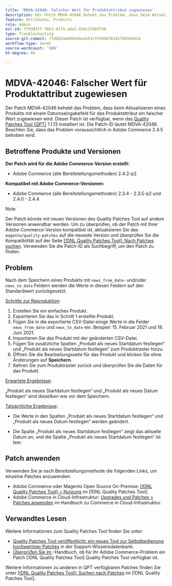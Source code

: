 ```yaml
---
title: 'MDVA-42046: Falscher Wert für Produktattribut zugewiesen'
description: Der Patch MDVA-42046 behebt das Problem, dass beim Aktualisieren eines Produkts mit einem Datumseingabefeld für das Produktattribut ein falscher Wert zugewiesen wird. Dieser Patch ist verfügbar, wenn das [Quality Patches Tool (QPT)](https://experienceleague.adobe.com/de/docs/commerce-operations/tools/quality-patches-tool/quality-patches-tool-to-self-serve-quality-patches) 1.1.13 installiert ist. Die Patch-ID lautet MDVA-42046. Beachten Sie, dass das Problem voraussichtlich in Adobe Commerce 2.4.5 behoben wird.
feature: Attributes, Products
role: Admin
exl-id: ff5903ff-70b3-4274-a8a1-450c2fde9750
type: Troubleshooting
source-git-commit: 7fdb02a6d89d50ea593c5fd99d78101f89198424
workflow-type: tm+mt
source-wordcount: '509'
ht-degree: 0%

---
```


# MDVA-42046: Falscher Wert für Produktattribut zugewiesen

Der Patch MDVA-42046 behebt das Problem, dass beim Aktualisieren eines Produkts mit einem Datumseingabefeld für das Produktattribut ein falscher Wert zugewiesen wird. Dieser Patch ist verfügbar, wenn das [Quality Patches Tool (QPT)](https://experienceleague.adobe.com/de/docs/commerce-operations/tools/quality-patches-tool/quality-patches-tool-to-self-serve-quality-patches) 1.1.13 installiert ist. Die Patch-ID lautet MDVA-42046. Beachten Sie, dass das Problem voraussichtlich in Adobe Commerce 2.4.5 behoben wird.

## Betroffene Produkte und Versionen

**Der Patch wird für die Adobe Commerce-Version erstellt:**

* Adobe Commerce (alle Bereitstellungsmethoden) 2.4.2-p2

**Kompatibel mit Adobe Commerce-Versionen:**

* Adobe Commerce (alle Bereitstellungsmethoden) 2.3.4 - 2.3.5-p2 und 2.4.0 - 2.4.4

>[!NOTE]
>
>Der Patch könnte mit neuen Versionen des Quality Patches Tool auf andere Versionen anwendbar werden. Um zu überprüfen, ob der Patch mit Ihrer Adobe Commerce-Version kompatibel ist, aktualisieren Sie das `magento/quality-patches` auf die neueste Version und überprüfen Sie die Kompatibilität auf der Seite [[!DNL Quality Patches Tool]: Nach Patches suchen](https://experienceleague.adobe.com/de/docs/commerce-operations/tools/quality-patches-tool/quality-patches-tool-to-self-serve-quality-patches). Verwenden Sie die Patch-ID als Suchbegriff, um den Patch zu finden.

## Problem

Nach dem Speichern eines Produkts mit `news_from_date`- und/oder `news_to_date` Feldern werden die Werte in diesen Feldern auf den Standardwert zurückgesetzt.

<u>Schritte zur Reproduktion</u>:

1. Erstellen Sie ein einfaches Produkt.
1. Exportieren Sie das in Schritt 1 erstellte Produkt.
1. Fügen Sie in die exportierte CSV-Datei einige Werte in die Felder `news_from_date` und `news_to_date` ein. Beispiel: 15. Februar 2021 und 18. Juni 2021.
1. Importieren Sie das Produkt mit der geänderten CSV-Datei.
1. Fügen Sie zusätzliche Spalten „Produkt als neues Startdatum festlegen“ und „Produkt als neues Startdatum festlegen“ zum Produktraster hinzu.
1. Öffnen Sie die Bearbeitungsseite für das Produkt und klicken Sie ohne Änderungen auf **Speichern**.
1. Kehren Sie zum Produktraster zurück und überprüfen Sie die Daten für das Produkt.

<u>Erwartete Ergebnisse</u>:

„Produkt als neues Startdatum festlegen“ und „Produkt als neues Datum festlegen“ sind dieselben wie vor dem Speichern.

<u>Tatsächliche Ergebnisse</u>:

* Die Werte in den Spalten „Produkt als neues Startdatum festlegen“ und „Produkt als neues Datum festlegen“ werden geändert.

* Die Spalte „Produkt als neues Startdatum festlegen“ zeigt das aktuelle Datum an, und die Spalte „Produkt als neues Startdatum festlegen“ ist leer.

## Patch anwenden

Verwenden Sie je nach Bereitstellungsmethode die folgenden Links, um einzelne Patches anzuwenden:

* Adobe Commerce oder Magento Open Source On-Premise: [[!DNL Quality Patches Tool] > Nutzung](/help/tools/quality-patches-tool/usage.md) im [!DNL Quality Patches Tool].
* Adobe Commerce in Cloud-Infrastruktur: [Upgrades und Patches > Patches anwenden](https://experienceleague.adobe.com/docs/commerce-cloud-service/user-guide/develop/upgrade/apply-patches.html?lang=de) im Handbuch zu Commerce in Cloud-Infrastruktur.

## Verwandtes Lesen

Weitere Informationen zum Quality Patches Tool finden Sie unter:

* [Quality Patches Tool veröffentlicht: ein neues Tool zur Selbstbedienung hochwertiger Patches](https://experienceleague.adobe.com/de/docs/commerce-operations/tools/quality-patches-tool/quality-patches-tool-to-self-serve-quality-patches) in der Support-Wissensdatenbank.
* [Überprüfen Sie im ](/help/tools/quality-patches-tool/patches-available-in-qpt/check-patch-for-magento-issue-with-magento-quality-patches.md)-Handbuch, ob für Ihr Adobe Commerce-Problem ein Patch [!DNL Quality Patches Tool] Quality Patches Tool verfügbar ist.

Weitere Informationen zu anderen in QPT verfügbaren Patches finden Sie unter [[!DNL Quality Patches Tool]: Suchen nach Patches](https://experienceleague.adobe.com/tools/commerce-quality-patches/index.html?lang=de) im [!DNL Quality Patches Tool].
